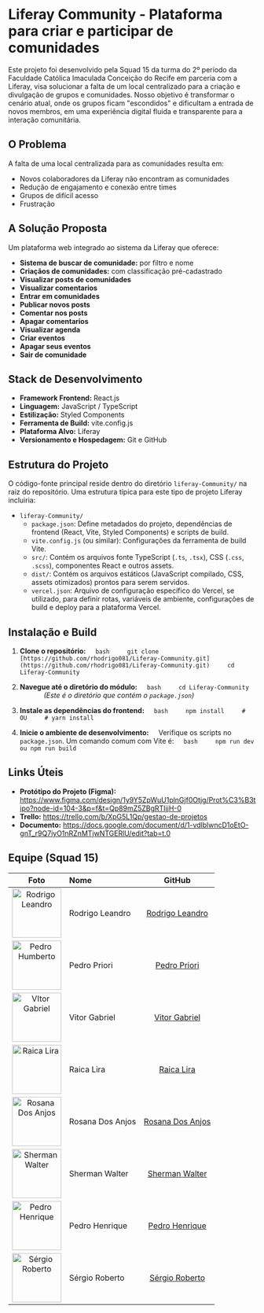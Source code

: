 # Liferay Community - Plataforma para criar e participar de comunidades

Este projeto foi desenvolvido pela Squad 15 da turma do 2º período da Faculdade Católica Imaculada Conceição do Recife em parceria com a Liferay, visa solucionar a falta de um local centralizado para a criação e divulgação de grupos e comunidades. Nosso objetivo é transformar o cenário atual, onde os grupos ficam "escondidos" e dificultam a entrada de novos membros, em uma experiência digital fluida e transparente para a interação comunitária.

## O Problema

A falta de uma local centralizada para as comunidades resulta em:
* Novos colaboradores da Liferay não encontram as comunidades
* Redução de engajamento e conexão entre times
* Grupos de difícil acesso
* Frustração

## A Solução Proposta

Um plataforma web integrado ao sistema da Liferay que oferece:
* **Sistema de buscar de comunidade:** por filtro e nome
* **Criaçãos de comunidades:** com classificação pré-cadastrado
* **Visualizar posts de comunidades**
* **Visualizar comentarios**
* **Entrar em comunidades**
* **Publicar novos posts**
* **Comentar nos posts**
* **Apagar comentarios**
* **Visualizar agenda**
* **Criar eventos**
* **Apagar seus eventos**
* **Sair de comunidade**

## Stack de Desenvolvimento

* **Framework Frontend:** React.js
* **Linguagem:** JavaScript / TypeScript
* **Estilização:** Styled Components
* **Ferramenta de Build:** vite.config.js
* **Plataforma Alvo:** Liferay 
* **Versionamento e Hospedagem:** Git e GitHub

## Estrutura do Projeto
O código-fonte principal reside dentro do diretório `liferay-Community/` na raiz do repositório. Uma estrutura típica para este tipo de projeto Liferay incluiria:
 
 * `liferay-Community/`
    * `package.json`: Define metadados do projeto, dependências de frontend (React, Vite, Styled Components) e  scripts de build.
    * `vite.config.js` (ou similar): Configurações da ferramenta de build Vite.
    *  `src/`: Contém os arquivos fonte TypeScript (`.ts`, `.tsx`), CSS (`.css`, `.scss`), componentes React e outros assets.
    * `dist/`: Contém os arquivos estáticos (JavaScript compilado, CSS, assets otimizados) prontos para serem servidos. 
    * `vercel.json`: Arquivo de configuração específico do Vercel, se utilizado, para definir rotas, variáveis de ambiente, configurações de build e deploy para a plataforma Vercel. 

## Instalação e Build

1.  **Clone o repositório:**
    ```bash
    git clone [https://github.com/rhodrigo081/Liferay-Community.git](https://github.com/rhodrigo081/Liferay-Community.git)
    cd Liferay-Community
    ```

2.  **Navegue até o diretório do módulo:**
    ```bash
    cd Liferay-Community
    ```
    *(Este é o diretório que contém o `package.json`)*

3.  **Instale as dependências do frontend:**
    ```bash
    npm install
    # OU
    # yarn install
    ```

4.  **Inicie o ambiente de desenvolvimento:**
    Verifique os scripts no `package.json`. Um comando comum com Vite é:
    ```bash
    npm run dev
    ou
    npm run build
    ```

## Links Úteis

* **Protótipo do Projeto (Figma):**  https://www.figma.com/design/1y9Y5ZpWuU1plnGjf0Otjg/Prot%C3%B3tipo?node-id=104-3&p=f&t=Qp89mZ5ZBgRTIjjH-0
* **Trello:** https://trello.com/b/XpG5L1Qp/gestao-de-projetos
* **Documento:** https://docs.google.com/document/d/1-vdlblwncD1oEtO-gnT_r9Q7iyO1nRZnMTjwNTGERlU/edit?tab=t.0


## Equipe (Squad 15)
  
| Foto                                                                 | Nome                                           | GitHub                                                       |
| :------------------------------------------------------------------: | :--------------------------------------------- | :-----------------------------------------------------------: |
| <img src="https://avatars.githubusercontent.com/u/116917401?v=4" width="100" alt="Rodrigo Leandro"/> | Rodrigo Leandro |[Rodrigo Leandro](https://github.com/rhodrigo081)|
| <img src="https://avatars.githubusercontent.com/u/103284094?v=4"  width="100" alt="Pedro Humberto"/> | Pedro Priori |[Pedro Priori](https://github.com/Pedro-Priori )|
| <img src="https://avatars.githubusercontent.com/u/149793782?v=4"  width="100" alt="VItor Gabriel"/> | Vitor Gabriel |[Vitor Gabriel](https://github.com/VictorGabriel-00)|
| <img src="https://avatars.githubusercontent.com/u/200514974?v=4"  width="100" alt="Raica Lira"/> | Raica Lira |[Raica Lira](https://github.com/Raicalira)|
| <img src="https://avatars.githubusercontent.com/u/209120849?v=4"  width="100" alt="Rosana Dos Anjos"/> | Rosana Dos Anjos  | [Rosana Dos Anjos](https://github.com/Rosana6574)|
| <img src="https://avatars.githubusercontent.com/u/79179241?v=4"  width="100" alt="Sherman Walter"/> | Sherman Walter | [Sherman Walter](https://github.com/thewalterdev)|
| <img src="https://avatars.githubusercontent.com/u/215091497?v=4"  width="100" alt="Pedro Henrique"/> | Pedro Henrique  | [Pedro Henrique](https://github.com/Pedrolu9889)|
| <img src="https://avatars.githubusercontent.com/u/187580183?v=4"  width="100" alt="Sérgio Roberto"/> | Sérgio Roberto  | [Sérgio Roberto](https://github.com/SergioRoberto-DEV)|

